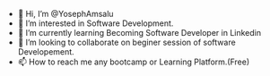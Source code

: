- 👋 Hi, I’m @YosephAmsalu
- 👀 I’m interested in Software Development.
- 🌱 I’m currently learning Becoming Software Developer in Linkedin
- 💞️ I’m looking to collaborate on beginer session of software Developement.
- 📫 How to reach me any bootcamp or Learning Platform.(Free)

<!---
Yosi143/Yosi143 is a ✨ special ✨ repository because its `README.md` (this file) appears on your GitHub profile.
You can click the Preview link to take a look at your changes.
--->
